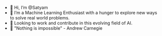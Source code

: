 - 👋 Hi, I’m @Satyam
- 👀 I’m a Machine Learning Enthusiast with a hunger to explore new ways to solve real world problems.
- 🌱 Looking to work and contribute in this evolving field of AI.
- 💞️ "Nothing is impossible" - Andrew Carnegie 


<!---
log-satyam/log-satyam is a ✨ special ✨ repository because its `README.md` (this file) appears on your GitHub profile.
You can click the Preview link to take a look at your changes.
--->
